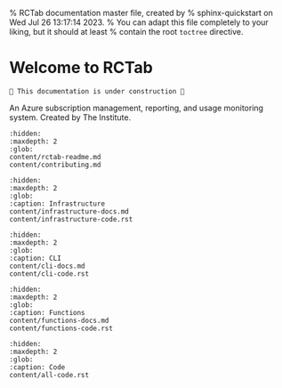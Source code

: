 % RCTab documentation master file, created by
% sphinx-quickstart on Wed Jul 26 13:17:14 2023.
% You can adapt this file completely to your liking, but it should at least
% contain the root `toctree` directive.

# Welcome to RCTab

```{warning}
🚧 This documentation is under construction 🚧
```

An Azure subscription management, reporting, and usage monitoring system. Created by The Institute.

```{toctree}
:hidden:
:maxdepth: 2
:glob:
content/rctab-readme.md
content/contributing.md
```

```{toctree}
:hidden:
:maxdepth: 2
:glob:
:caption: Infrastructure
content/infrastructure-docs.md
content/infrastructure-code.rst
```

```{toctree}
:hidden:
:maxdepth: 2
:glob:
:caption: CLI
content/cli-docs.md
content/cli-code.rst
```

```{toctree}
:hidden:
:maxdepth: 2
:glob:
:caption: Functions
content/functions-docs.md
content/functions-code.rst
```

```{toctree}
:hidden:
:maxdepth: 2
:glob:
:caption: Code
content/all-code.rst
```
